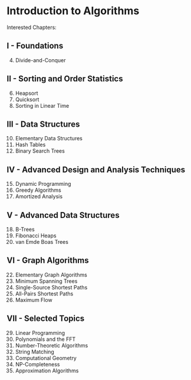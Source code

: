 # Introduction to Algorithms

Interested Chapters:

## I - Foundations
4. Divide-and-Conquer

## II - Sorting and Order Statistics
6. Heapsort
7. Quicksort
8. Sorting in Linear Time

## III - Data Structures
10. Elementary Data Structures
11. Hash Tables
12. Binary Search Trees

## IV - Advanced Design and Analysis Techniques
15. Dynamic Programming
16. Greedy Algorithms
17. Amortized Analysis

## V - Advanced Data Structures
18. B-Trees
19. Fibonacci Heaps
20. van Emde Boas Trees

## VI - Graph Algorithms
22. Elementary Graph Algorithms
23. Minimum Spanning Trees
24. Single-Source Shortest Paths
25. All-Pairs Shortest Paths
26. Maximum Flow

## VII - Selected Topics
29. Linear Programming
30. Polynomials and the FFT
31. Number-Theoretic Algorithms
32. String Matching
33. Computational Geometry
34. NP-Completeness
35. Approximation Algorithms


